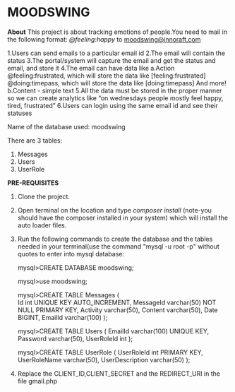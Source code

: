 # MOODSWING

**About**
This project is about tracking emotions of people.You need to mail in the following format:
*@feeling:happy* to moodswing@innoraft.com

1.Users can send emails to a particular email id
2.The email will contain the status
3.The portal/system will capture the email and get the status and email, and store it
4.The email can have data like
	a.Action
		@feeling:frustrated, which will store the data like [feeling:frustrated]
		@doing:timepass, which will store the data like [doing:timepass]
		And more!
	b.Content - simple text
5.All the data must be stored in the proper manner so we can create analytics like “on wednesdays people mostly feel happy, tired, frustrated”
6.Users can login using the same email id and see their statuses

Name of the database used: moodswing

There are 3 tables:
1. Messages
2. Users
3. UserRole



**PRE-REQUISITES**

1. Clone the project.
2. Open terminal on the location and type *composer install* (note-you should have the composer installed in your system) which will install 	the auto loader files.
3. Run the following commands to create the database and the tables needed in your terminal(use the command "mysql -u root -p" without quotes 	 to enter into mysql database:
	
	mysql>CREATE DATABASE moodswing;

	mysql>use moodswing;

	mysql>CREATE TABLE Messages
     (	  
     	  Id int UNIQUE KEY AUTO_INCREMENT,
          MessageId varchar(50) NOT NULL PRIMARY KEY,
          Activity varchar(50),
          Content varchar(50),
          Date BIGINT,
          EmailId varchar(100)
     );

     mysql>CREATE TABLE Users
     (
     EmailId varchar(100) UNIQUE KEY,
     Password varchar(50),
     UserRoleId int
     );

     mysql>CREATE TABLE UserRole
     (
          UserRoleId int PRIMARY KEY,
          UserRoleName varchar(50),
          UserDescription varchar(50)
     );

4. Replace the CLIENT_ID,CLIENT_SECRET and the REDIRECT_URI in the file gmail.php 





